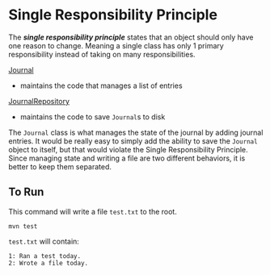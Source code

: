 # Single Responsibility Principle

The ***single responsibility principle*** states that an object should only have one reason to change.  Meaning a single class has only 1 primary responsibility instead of taking on many responsibilities.

[Journal](src/main/java/com/clarsen/designpatterns/srp/model/Journal.java)
- maintains the code that manages a list of entries

[JournalRepository](src/main/java/com/clarsen/designpatterns/srp/repo/JournalRepository.java)
- maintains the code to save `Journal`s to disk

The `Journal` class is what manages the state of the journal by adding journal entries.  It would be really easy to simply add the ability to save the `Journal` object to itself, but that would violate the Single Responsibility Principle.  Since managing state and writing a file are two different behaviors, it is better to keep them separated.

## To Run
This command will write a file `test.txt` to the root.
```
mvn test
```
`test.txt` will contain:
```
1: Ran a test today.
2: Wrote a file today.
```